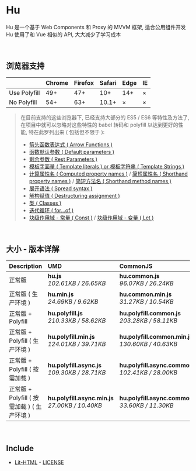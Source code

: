 # Hu
Hu 是一个基于 Web Components 和 Proxy 的 MVVM 框架, 适合公用组件开发<br>
Hu 使用了和 Vue 相似的 API, 大大减少了学习成本

<br>

## 浏览器支持

|              | Chrome | Firefox | Safari | Edge | IE |
| :-           | :-     | :-      | :-     | :-   | :- |
| Use Polyfill | 49+    | 47+     | 10+    | 14+  | ×  |
| No Polyfill  | 54+    | 63+     | 10.1+  | ×    | ×  |

> 在目前支持的这些浏览器下, 已经支持大部分的 ES5 / ES6 等特性及方法了,<br>
> 在项目中就可以忽略对这些特性的 babel 转码和 polyfill 以达到更好的性能, 特在此罗列出来 ( 包括但不限于 ): <br>
  > - [箭头函数表达式 ( Arrow Functions )](https://developer.mozilla.org/zh-CN/docs/Web/JavaScript/Reference/Functions/Arrow_functions)
  > - [函数默认参数 ( Default parameters )](https://developer.mozilla.org/zh-CN/docs/Web/JavaScript/Reference/Functions/Default_parameters)
  > - [剩余参数 ( Rest Parameters )](https://developer.mozilla.org/zh-CN/docs/Web/JavaScript/Reference/Functions/Rest_parameters)
  > - [模板字面量 ( Template literals ) or 模板字符串 ( Template Strings )](https://developer.mozilla.org/zh-CN/docs/Web/JavaScript/Reference/template_strings)
  > - [计算属性名 ( Computed property names )](https://developer.mozilla.org/zh-CN/docs/Web/JavaScript/Reference/Operators/Object_initializer#计算属性名) / [简短属性名 ( Shorthand property names )](https://developer.mozilla.org/zh-CN/docs/Web/JavaScript/Reference/Operators/Object_initializer#属性定义) / [简短方法名 ( Shorthand method names )](https://developer.mozilla.org/zh-CN/docs/Web/JavaScript/Reference/Operators/Object_initializer#方法定义)
  > - [展开语法 ( Spread syntax )](https://developer.mozilla.org/zh-CN/docs/Web/JavaScript/Reference/Operators/Spread_syntax)
  > - [解构赋值 ( Destructuring assignment )](https://developer.mozilla.org/zh-CN/docs/Web/JavaScript/Reference/Operators/Destructuring_assignment)
  > - [类 ( Classes )](https://developer.mozilla.org/zh-CN/docs/Web/JavaScript/Reference/Classes)
  > - [迭代循环 ( for...of )](https://developer.mozilla.org/zh-CN/docs/Web/JavaScript/Reference/Statements/for...of)
  > - [块级作用域 - 常量 ( Const )](https://developer.mozilla.org/zh-CN/docs/Web/JavaScript/Reference/Statements/const) / [块级作用域 - 变量 ( Let )](https://developer.mozilla.org/zh-CN/docs/Web/JavaScript/Reference/Statements/let)

<br>

## 大小 - 版本详解
| Description | UMD | CommonJS | ES Module |
| :- | :- | :- | :- |
| 正常版 | **hu.js**<br>*102.61KB / 26.65KB* | **hu.common.js**<br>*96.07KB / 26.24KB* | **hu.esm.js**<br>*96.05KB / 26.22KB* |
| 正常版 ( 生产环境 ) | **hu.min.js**<br>*24.69KB / 9.62KB* | **hu.common.min.js**<br>*31.27KB / 10.54KB* | **hu.esm.min.js**<br>*24.52KB / 9.55KB* |
| 正常版 + Polyfill | **hu.polyfill.js**<br>*210.33KB / 58.62KB* | **hu.polyfill.common.js**<br>*203.28KB / 58.11KB* | **hu.polyfill.esm.js**<br>*203.27KB / 58.10KB* |
| 正常版 + Polyfill ( 生产环境 ) | **hu.polyfill.min.js**<br>*124.01KB / 39.71KB* | **hu.polyfill.common.min.js**<br>*130.60KB / 40.63KB* | **hu.polyfill.esm.min.js**<br>*123.84KB / 39.65KB* |
| 正常版 + Polyfill ( 按需加载 ) | **hu.polyfill.async.js**<br>*109.30KB / 28.71KB* | **hu.polyfill.async.common.js**<br>*102.41KB / 28.00KB* | **hu.polyfill.async.esm.js**<br>*102.39KB / 27.98KB* |
| 正常版 + Polyfill ( 按需加载 ) ( 生产环境 ) | **hu.polyfill.async.min.js**<br>*27.00KB / 10.40KB* | **hu.polyfill.async.common.min.js**<br>*33.60KB / 11.30KB* | **hu.polyfill.async.esm.min.js**<br>*26.84KB / 10.33KB* |

<br>

## Include
  - [Lit-HTML](https://github.com/Polymer/lit-html) \- [LICENSE](https://github.com/Polymer/lit-html/blob/master/LICENSE)